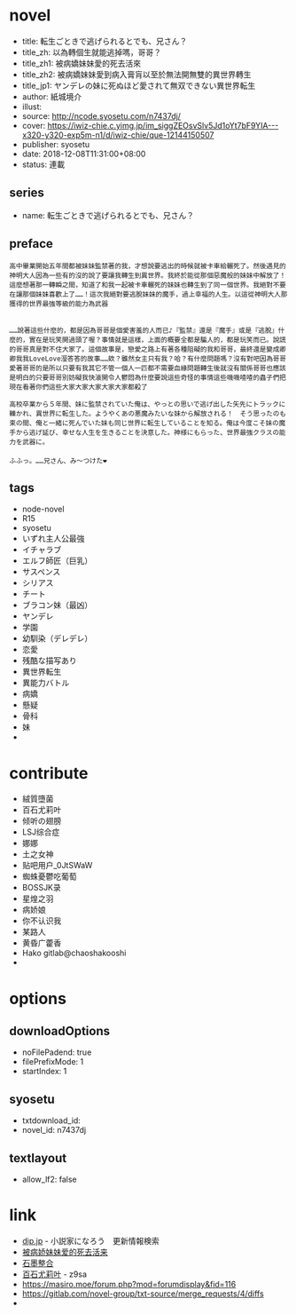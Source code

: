 # novel

- title: 転生ごときで逃げられるとでも、兄さん？
- title_zh: 以為轉個生就能逃掉嗎，哥哥？
- title_zh1: 被病嬌妹妹愛的死去活來
- title_zh2: 被病嬌妹妹愛到病入膏肓以至於無法開無雙的異世界轉生
- title_jp1: ヤンデレの妹に死ぬほど愛されて無双できない異世界転生
- author: 紙城境介
- illust:
- source: http://ncode.syosetu.com/n7437dj/
- cover: https://iwiz-chie.c.yimg.jp/im_siggZEOsvSlv5Jd1oYt7bF9YIA---x320-y320-exp5m-n1/d/iwiz-chie/que-12144150507
- publisher: syosetu
- date: 2018-12-08T11:31:00+08:00
- status: 連載

## series

- name: 転生ごときで逃げられるとでも、兄さん？

## preface


```
高中畢業開始五年間都被妹妹監禁著的我，才想說要逃出的時候就被卡車給輾死了。然後遇見的神明大人因為一些有的沒的說了要讓我轉生到異世界。我終於能從那個惡魔般的妹妹中解放了！這麼想著那一轉瞬之間，知道了和我一起被卡車輾死的妹妹也轉生到了同一個世界。我絕對不要在讓那個妹妹喜歡上了……！這次我絕對要逃脫妹妹的魔手，過上幸福的人生。以這從神明大人那獲得的世界最強等級的能力為武器

　　　　　　　　　　　　　　　　　　　　　　　　　　　　　　　　　　　　　　　　　　　　　　　　　　　　　　　　　　　　　　　　　　　　　　　　　　　　　　　　　　　　　　　　　　　　　　　　　　　　　　　　　　　　　　　　　　　　　　　　　　　　　　　　　　　　　　　　　　　　　　　　　　　　　　　　　　　　　　　　　　　　　　　　　　　　　　　　　　　　　　　　　　　　　　　　　　　　　　　　　　　　　　　　　　　　　　　　　　　　　　　　　　　　　　　　　　　　　　　　　　　　　　　　　　　　　　　　　　　　　　　　　　　　　　　　　　　　　　　　　　　　　　　　　　　　　　　　　　　　　　　　　　　　　　　　　　　　　　　　　　　　　　　　　　　　　　　　　　　　　　　　　　　　　　　　　　　　　　　　　　　　　　　　　　　　　　　　　　　　　　　　　　　　　　　　　　　　　　　　　　　　　　　　　　　　　　　　　　　　　　　
……說著這些什麼的，都是因為哥哥是個愛害羞的人而已♪『監禁』還是『魔手』或是『逃脫』什麼的，實在是玩笑開過頭了喔？事情就是這樣，上面的概要全都是騙人的，都是玩笑而已。說謊的哥哥真是對不住大家了。這個故事是，戀愛之路上有著各種阻礙的我和哥哥，最終還是變成卿卿我我LoveLove溼答答的故事……欸？雖然女主只有我？哈？有什麼問題嗎？沒有對吧因為哥哥愛著哥哥的是所以只要有我其它不管一個人一匹都不需要血緣問題轉生後就沒有關係哥哥也應該是明白的只要哥哥別妨礙我快滾開令人鬱悶為什麼要說這些奇怪的事情這些嘰嘰喳喳的蟲子們把現在看著你們這些大家大家大家大家大家都殺了

高校卒業から５年間、妹に監禁されていた俺は、やっとの思いで逃げ出した矢先にトラックに轢かれ、異世界に転生した。ようやくあの悪魔みたいな妹から解放される！　そう思ったのも束の間、俺と一緒に死んでいた妹も同じ世界に転生していることを知る。俺は今度こそ妹の魔手から逃げ延び、幸せな人生を生きることを決意した。神様にもらった、世界最強クラスの能力を武器に。
　　　　　　　　　　　　　　　　　　　　　　　　　　　　　　　　　　　　　　　　　　　　　　　　　　　　　　　　　　　　　　　　　　　　　　　　　　　　　　　　　　　　　　　　　　　　　　　　　　　　　　　　　　　　　　　　　　　　　　　　　　　　　　　　　　　　　　　　　　　　　　　　　　　　　　　　　　　　　　　　　　　　　　　　　　　　　　　　　　　　　　　　　　　　　　　　　　　　　　　　　　　　　　　　　　　　　　　　　　　　　　　　　　　　　　　　　　　　　　　　　　　　　　　　　　　　　　　　　　　　　　　　　　　　　　　　　　　　　　　　　　　　　　　　　　　　　　　　　　　　　　　　　　　　　　　　　　　　　　　　　　　　　　　　　　　　　　　　　　　　　　　　　　　　　　　　　　　　　　　　　　　　　　　　　　　　　　　　　　　　　　　　　　　　　　　　　　　　　　　　　　　　　　　　　　　　　　　　　　　　　　　
ふふっ。……兄さん、み～つけた❤
```

## tags

- node-novel
- R15
- syosetu
- いずれ主人公最強
- イチャラブ
- エルフ師匠（巨乳）
- サスペンス
- シリアス
- チート
- ブラコン妹（最凶）
- ヤンデレ
- 学園
- 幼馴染（デレデレ）
- 恋愛
- 残酷な描写あり
- 異世界転生
- 異能力バトル
- 病嬌
- 懸疑
- 骨科
- 妹
-

# contribute

- 絨質墮菌
- 百石尤莉叶
- 倾听の翅膀
- LSJ综合症
- 娜娜
- 土之女神
- 贴吧用户_0JtSWaW
- 蜘蛛憂鬱吃葡萄
- BOSSJK录
- 星煌之羽
- 病娇娘
- 你不认识我
- 某路人
- 黄昏广藿香
- Hako gitlab@chaoshakooshi
- 

# options

## downloadOptions

- noFilePadend: true
- filePrefixMode: 1
- startIndex: 1

## syosetu

- txtdownload_id:
- novel_id: n7437dj

## textlayout

- allow_lf2: false

# link

- [dip.jp](https://narou.nar.jp/search.php?text=n7437dj&novel=all&genre=all&new_genre=all&length=0&down=0&up=100) - 小説家になろう　更新情報検索
- [被病娇妹妹爱的死去活来](https://tieba.baidu.com/f?kw=%E8%A2%AB%E7%97%85%E5%A8%87%E5%A6%B9%E5%A6%B9%E7%88%B1%E7%9A%84%E6%AD%BB%E5%8E%BB%E6%B4%BB%E6%9D%A5&ie=utf-8 "被病娇妹妹爱的死去活来")
- [石墨整合](https://shimo.im/docs/ARkNdGT5kR00USzY)
- [百石尤莉叶](https://pan.baidu.com/s/1rH5E_HUXw6KzyqWZHoUVCg) - z9sa
- https://masiro.moe/forum.php?mod=forumdisplay&fid=116
- https://gitlab.com/novel-group/txt-source/merge_requests/4/diffs
- 

